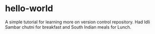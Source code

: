 # hello-world
A simple tutorial for learning more on version control repository.
Had Idli Sambar chutni for breakfast and South Indian meals for Lunch.
